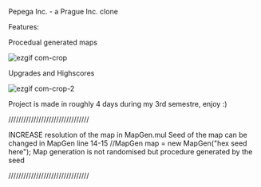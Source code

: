 Pepega Inc. - a Prague Inc. clone

Features:

Procedual generated maps

![ezgif com-crop](https://user-images.githubusercontent.com/75691419/215920215-166a07ca-a15a-4627-be69-b7d0e64ad887.gif)

Upgrades and Highscores

![ezgif com-crop-2](https://user-images.githubusercontent.com/75691419/215920456-91e2d1d9-1fd0-4de4-9213-f33312f73959.gif)

Project is made in roughly 4 days during my 3rd semestre, enjoy :)

////////////////////////////////

INCREASE resolution of the map in MapGen.mul
Seed of the map can be changed in MapGen line 14-15
    //MapGen map = new MapGen("hex seed here");
Map generation is not randomised but procedure generated by the seed

////////////////////////////////
